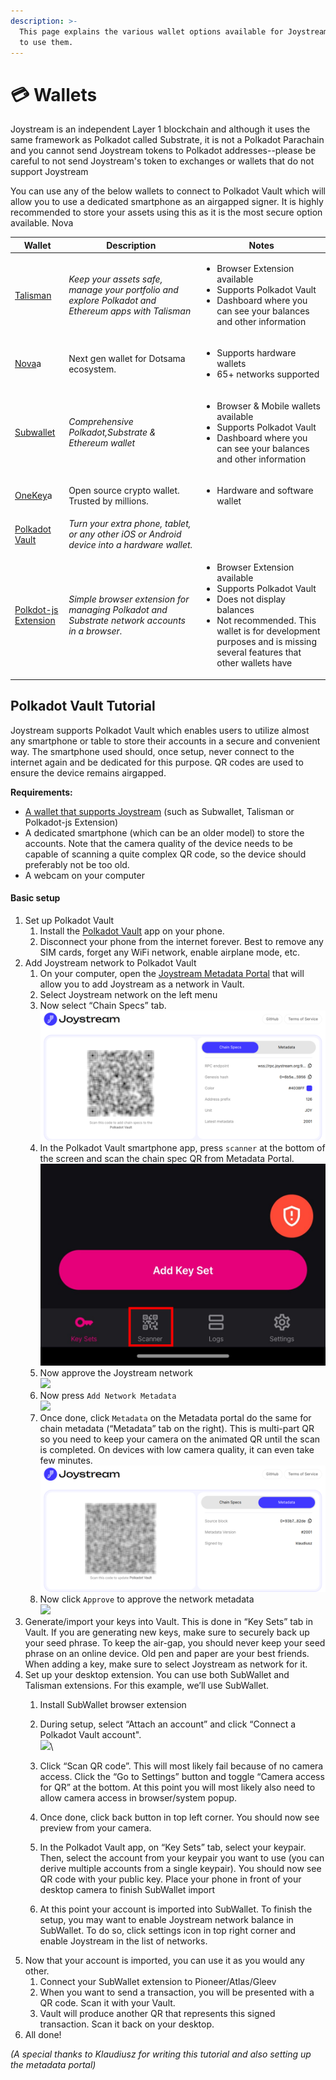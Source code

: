 ```yaml
---
description: >-
  This page explains the various wallet options available for Joystream and how
  to use them.
---
```


# 💳 Wallets

Joystream is an independent Layer 1 blockchain and although it uses the same framework as Polkadot called Substrate, it is not a Polkadot Parachain and you cannot send Joystream tokens to Polkadot addresses--please be careful to not send Joystream's token to exchanges or wallets that do not support Joystream

You can use any of the below wallets to connect to Polkadot Vault which will allow you to use a dedicated smartphone as an airgapped signer. It is highly recommended to store your assets using this as it is the most secure option available. Nova

<table><thead><tr><th>Wallet</th><th width="199.33333333333331">Description</th><th>Notes</th></tr></thead><tbody><tr><td><a href="https://www.talisman.xyz">Talisman</a></td><td><em>Keep your assets safe, manage your portfolio and explore Polkadot and Ethereum apps with Talisman</em></td><td><ul><li>Browser Extension available</li><li>Supports Polkadot Vault</li><li>Dashboard where you can see your balances and other information</li></ul></td></tr><tr><td><a href="https://novawallet.io">Nova</a>a</td><td>Next gen wallet for Dotsama ecosystem.</td><td><ul><li>Supports hardware wallets</li><li>65+ networks supported</li></ul></td></tr><tr><td><a href="https://www.subwallet.app">Subwallet</a></td><td><em>Comprehensive Polkadot,Substrate &#x26; Ethereum wallet</em></td><td><ul><li>Browser &#x26; Mobile wallets available</li><li>Supports Polkadot Vault</li><li>Dashboard where you can see your balances and other information</li></ul></td></tr><tr><td><a href="https://onekey.so">OneKey</a>a</td><td>Open source crypto wallet.
Trusted by millions.</td><td><ul><li>Hardware and software wallet</li></td></tr><tr><td><a href="https://signer.parity.io">Polkadot Vault</a></td><td><em>Turn your extra phone, tablet, or any other iOS or Android device into a hardware wallet.</em></td><td></td></tr><tr><td><a href="https://github.com/polkadot-js/extension">Polkdot-js Extension</a></td><td><em>Simple browser extension for managing Polkadot and Substrate network accounts in a browser.</em></td><td><ul><li>Browser Extension available</li><li>Supports Polkadot Vault</li><li>Does not display balances</li><li>Not recommended. This wallet is for development purposes and is missing several features that other wallets have</li></ul></td></tr></tbody></table>



## Polkadot Vault Tutorial

Joystream supports Polkadot Vault which enables users to utilize almost any smartphone or table to store their accounts in a secure and convenient way. The smartphone used should, once setup, never connect to the internet again and be dedicated for this purpose. QR codes are used to ensure the device remains airgapped.

**Requirements:**

* [A wallet that supports Joystream](wallets.md) (such as Subwallet, Talisman or Polkadot-js Extension)
* A dedicated smartphone (which can be an older model) to store the accounts. Note that the camera quality of the device needs to be capable of scanning a quite complex QR code, so the device should preferably not be too old.
* A webcam on your computer

#### Basic setup

1. Set up Polkadot Vault
   1. Install the [Polkadot Vault](https://signer.parity.io/) app on your phone.
   2. Disconnect your phone from the internet forever. Best to remove any SIM cards, forget any WiFi network, enable airplane mode, etc.
2. Add Joystream network to Polkadot Vault
   1. On your computer, open the [Joystream Metadata Portal](https://metadata.joyutils.org/) that will allow you to add Joystream as a network in Vault.
   2. Select Joystream network on the left menu
   3. Now select “Chain Specs” tab.\
      ![](<.gitbook/assets/image (1).png>)
   4. In the Polkadot Vault smartphone app, press `scanner` at the bottom of the screen and scan the chain spec QR from Metadata Portal.\
      ![](<.gitbook/assets/image (4).png>)
   5. Now approve the Joystream network\
      ![](.gitbook/assets/vault\_approve\_app\_ws.jpeg)
   6. Now press `Add Network Metadata`\
      ![](.gitbook/assets/vault\_add\_metadata.jpeg)
   7. Once done, click `Metadata` on the Metadata portal do the same for chain metadata (“Metadata” tab on the right). This is multi-part QR so you need to keep your camera on the animated QR until the scan is completed. On devices with low camera quality, it can even take few minutes.\
      ![](<.gitbook/assets/image (3).png>)
   8. Now click `Approve` to approve the network metadata\
      ![](.gitbook/assets/vault\_Approve\_metadata\_ws.jpeg)
3. Generate/import your keys into Vault. This is done in “Key Sets” tab in Vault. If you are generating new keys, make sure to securely back up your seed phrase. To keep the air-gap, you should never keep your seed phrase on an online device. Old pen and paper are your best friends. When adding a key, make sure to select Joystream as network for it.
4. Set up your desktop extension. You can use both SubWallet and Talisman extensions. For this example, we’ll use SubWallet.
   1. Install SubWallet browser extension
   2. During setup, select “Attach an account” and click “Connect a Polkadot Vault account".\
      ![](.gitbook/assets/extension\_subwallet\_attach\_polkadot\_option.png)\

   3. Click “Scan QR code”. This will most likely fail because of no camera access. Click the “Go to Settings” button and toggle “Camera access for QR” at the bottom. At this point you will most likely also need to allow camera access in browser/system popup.
   4. Once done, click back button in top left corner. You should now see preview from your camera.
   5. In the Polkadot Vault app, on “Key Sets” tab, select your keypair. Then, select the account from your keypair you want to use (you can derive multiple accounts from a single keypair). You should now see QR code with your public key. Place your phone in front of your desktop camera to finish SubWallet import
   6. At this point your account is imported into SubWallet. To finish the setup, you may want to enable Joystream network balance in SubWallet. To do so, click settings icon in top right corner and enable Joystream in the list of networks.
5. Now that your account is imported, you can use it as you would any other.
   1. Connect your SubWallet extension to Pioneer/Atlas/Gleev
   2. When you want to send a transaction, you will be presented with a QR code. Scan it with your Vault.
   3. Vault will produce another QR that represents this signed transaction. Scan it back on your desktop.
6. All done!

_(A special thanks to Klaudiusz for writing this tutorial and also setting up the metadata portal)_



